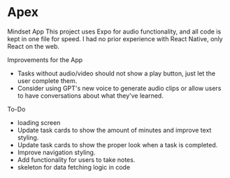 # Apex

Mindset App
This project uses Expo for audio functionality, and all code is kept in one file for speed. I had no prior experience with React Native, only React on the web.

Improvements for the App
- Tasks without audio/video should not show a play button, just let the user complete them.
- Consider using GPT's new voice to generate audio clips or allow users to have conversations about what they've learned.
  
To-Do
- loading screen
- Update task cards to show the amount of minutes and improve text styling.
- Update task cards to show the proper look when a task is completed.
- Improve navigation styling.
- Add functionality for users to take notes.
- skeleton for data fetching logic in code
